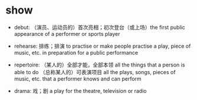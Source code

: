 # show

- debut: （演员、运动员的）首次亮相；初次登台（或上场）the first public appearance of a performer or sports player

- rehearse: 排练；排演 to practise or make people practise a play, piece of music, etc. in preparation for a public performance

- repertoire: （某人的）全部才能，全部本领 all the things that a person is able to do （总称某人的）可表演项目 all the plays, songs, pieces of music, etc. that a performer knows and can perform


- drama: 戏；剧 a play for the theatre, television or radio

